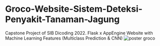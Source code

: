 # Groco-Website-Sistem-Deteksi-Penyakit-Tanaman-Jagung
Capstone Project of SIB Dicoding 2022. Flask x AppEngine Website with Machine Learning Features (Multiclass Prediction &amp; CNN)
![poster groco](https://user-images.githubusercontent.com/110981649/206897122-0638e18d-f2e1-4a3e-9c4b-102110231ab6.png)

